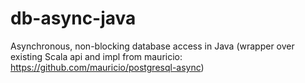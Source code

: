 # db-async-java
Asynchronous, non-blocking database access in Java (wrapper over existing Scala api and impl from mauricio: https://github.com/mauricio/postgresql-async)
